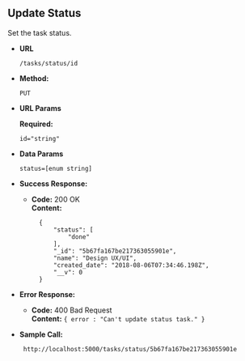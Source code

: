 **Update Status**
----
  Set the task status.

* **URL**
    ```
    /tasks/status/id
    ```

* **Method:**

  `PUT`
  
*  **URL Params**

   **Required:**
 
   `id="string"`

* **Data Params**

  `status=[enum string]`

* **Success Response:**

  * **Code:** 200 OK<br />
    **Content:** 
    ```
      {
          "status": [
              "done"
          ],
          "_id": "5b67fa167be217363055901e",
          "name": "Design UX/UI",
          "created_date": "2018-08-06T07:34:46.198Z",
          "__v": 0
      }
    ```
 
* **Error Response:**

  * **Code:** 400 Bad Request <br />
    **Content:** `{ error : "Can't update status task." }`

* **Sample Call:**

  ```
   http://localhost:5000/tasks/status/5b67fa167be217363055901e
  ```
